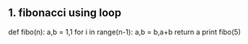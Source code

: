 ## 1. fibonacci using loop
def fibo(n):
  a,b = 1,1
  for i in range(n-1):
    a,b = b,a+b
    return a
print fibo(5)
